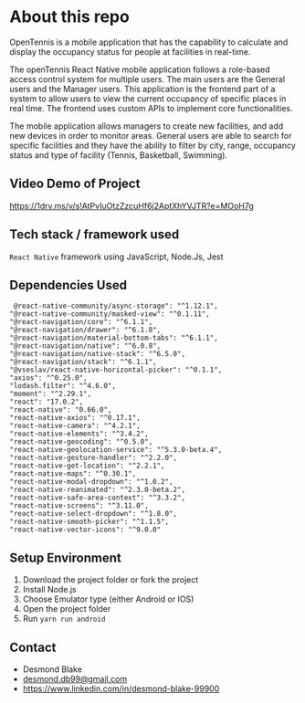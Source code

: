 # About this repo

OpenTennis is a mobile application that has the capability to calculate and display the occupancy status for people at facilities in real-time. 

The openTennis React Native mobile application follows a role-based access control system for multiple users. The main users are the General users and the Manager users. This application is the frontend part of a system to allow users to view the current occupancy of specific places in real time. The frontend uses custom APIs to implement core functionalities. 

The mobile application allows managers to create new facilities, and add new devices in order to monitor areas. General users are able to search for specific facilities and they have the ability to filter by city, range, occupancy status and type of facility (Tennis, Basketball, Swimming). 

## Video Demo of Project
https://1drv.ms/v/s!AtPvIuOtzZzcuHf6j2AptXhYVJTR?e=MOoH7g

## Tech stack / framework used
`React Native` framework using JavaScript, Node.Js, Jest

## Dependencies Used
     @react-native-community/async-storage": "^1.12.1",
    "@react-native-community/masked-view": "^0.1.11",
    "@react-navigation/core": "^6.1.1",
    "@react-navigation/drawer": "^6.1.8",
    "@react-navigation/material-bottom-tabs": "^6.1.1",
    "@react-navigation/native": "^6.0.8",
    "@react-navigation/native-stack": "^6.5.0",
    "@react-navigation/stack": "^6.1.1",
    "@vseslav/react-native-horizontal-picker": "^0.1.1",
    "axios": "^0.25.0",
    "lodash.filter": "^4.6.0",
    "moment": "^2.29.1",
    "react": "17.0.2",
    "react-native": "0.66.0",
    "react-native-axios": "^0.17.1",
    "react-native-camera": "^4.2.1",
    "react-native-elements": "^3.4.2",
    "react-native-geocoding": "^0.5.0",
    "react-native-geolocation-service": "^5.3.0-beta.4",
    "react-native-gesture-handler": "^2.2.0",
    "react-native-get-location": "^2.2.1",
    "react-native-maps": "^0.30.1",
    "react-native-modal-dropdown": "^1.0.2",
    "react-native-reanimated": "^2.3.0-beta.2",
    "react-native-safe-area-context": "^3.3.2",
    "react-native-screens": "^3.11.0",
    "react-native-select-dropdown": "^1.8.0",
    "react-native-smooth-picker": "^1.1.5",
    "react-native-vector-icons": "^9.0.0"

## Setup Environment
1. Download the project folder or fork the project 
2. Install Node.js
3. Choose Emulator type (either Android or IOS)
4. Open the project folder
5. Run `yarn run android`

## Contact
- Desmond Blake
- desmond.db99@gmail.com
- https://www.linkedin.com/in/desmond-blake-99900


